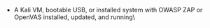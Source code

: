
* A Kali VM, bootable USB, or installed system with OWASP ZAP or OpenVAS installed, updated, and running\
